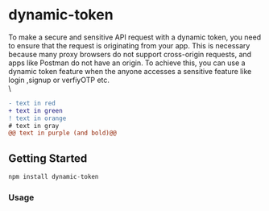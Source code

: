 # dynamic-token
To make a secure and sensitive API request with a dynamic token, you need to ensure that the request is originating from your app. This is necessary because many proxy browsers do not support cross-origin requests, and apps like Postman do not have an origin. To achieve this, you can use a dynamic token feature when the anyone accesses a sensitive feature like login ,signup or verfiyOTP etc.\
\
```diff
- text in red
+ text in green
! text in orange
# text in gray
@@ text in purple (and bold)@@
```


## Getting Started
```javascript
npm install dynamic-token
```


### Usage

